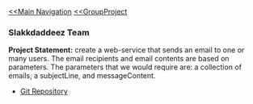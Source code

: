 [<<Main Navigation](https://github.com/bciancio/QuickMockup/blob/master/README.md#quickmockup) [<<GroupProject](https://github.com/bciancio/QuickMockup/tree/master/GroupProject)


### Slakkdaddeez Team
**Project Statement:** create a web-service that sends an email to one or many users. The email recipients and email contents are based on parameters. The parameters that we would require are: a collection of emails, a subjectLine, and messageContent.

* [Git Repository](https://github.com/lannywong/EmailWebService#team-members)

